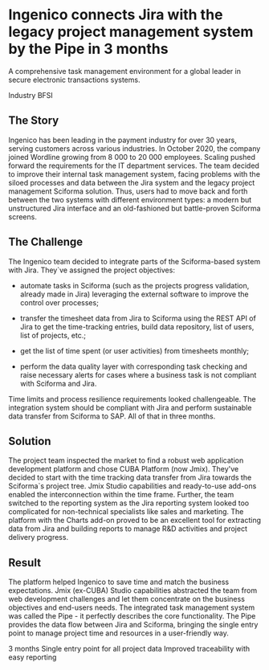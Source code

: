 # **Ingenico connects Jira with the legacy project management system** by the Pipe in 3 months 
A comprehensive task management environment for a global leader in secure electronic transactions systems.

Industry
BFSI

## The Story 

Ingenico has been leading in the payment industry for over 30 years, serving customers across various industries. In October 2020, the company joined Wordline growing from 8 000 to 20 000 employees. Scaling pushed forward the requirements for the IT department services. The team decided to improve their internal task management system, facing problems with the siloed processes and data between the Jira system and the legacy project management Sciforma solution. Thus, users had to move back and forth between the two systems with different environment types: a modern but unstructured Jira interface and an old-fashioned but battle-proven Sciforma screens. 

## The Challenge 

The Ingenico team decided to integrate parts of the Sciforma-based system with Jira. They`ve assigned the project objectives: 

- automate tasks in Sciforma (such as the projects progress validation, already made in Jira) leveraging the external software to improve the control over processes; 

- transfer the timesheet data from Jira to Sciforma using the REST API of Jira to get the time-tracking entries, build data repository, list of users, list of projects, etc.; 

- get the list of time spent (or user activities) from timesheets monthly; 

- perform the data quality layer with corresponding task checking and raise necessary alerts for cases where a business task is not compliant with Sciforma and Jira. 

Time limits and process resilience requirements looked challengeable. The integration system should be compliant with Jira and perform sustainable data transfer from Sciforma to SAP. All of that in three months. 

## Solution 

The project team inspected the market to find a robust web application development platform and chose CUBA Platform (now Jmix). They've decided to start with the time tracking data transfer from Jira towards the Sciforma`s project tree. Jmix Studio capabilities and ready-to-use add-ons enabled the interconnection within the time frame. Further, the team switched to the reporting system as the Jira reporting system looked too complicated for non-technical specialists like sales and marketing. The platform with the Charts add-on proved to be an excellent tool for extracting data from Jira and building reports to manage R&D activities and project delivery progress. 

## Result

The platform helped Ingenico to save time and match the business expectations. Jmix (ex-CUBA) Studio capabilities abstracted the team from web development challenges and let them concentrate on the business objectives and end-users needs. The integrated task management system was called the Pipe - it perfectly describes the core functionality. The Pipe provides the data flow between Jira and Sciforma, bringing the single entry point to manage project time and resources in a user-friendly way.

3 months 
Single entry point for all project data
Improved traceability with easy reporting